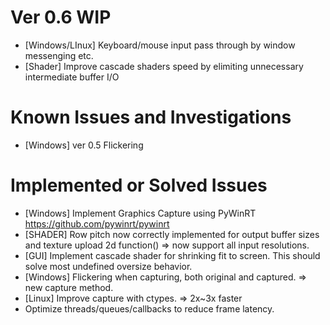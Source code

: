 # Ver 0.6 WIP
- [Windows/LInux] Keyboard/mouse input pass through by window messenging etc.
- [Shader] Improve cascade shaders speed by elimiting unnecessary intermediate buffer I/O

# Known Issues and Investigations
- [Windows] ver 0.5 Flickering
  
# Implemented or Solved Issues
- [Windows] Implement Graphics Capture using PyWinRT https://github.com/pywinrt/pywinrt
- [SHADER] Row pitch now correctly implemented for output buffer sizes and texture upload 2d function() => now support all input resolutions.
- [GUI] Implement cascade shader for shrinking fit to screen. This should solve most undefined oversize behavior.
- [Windows] Flickering when capturing, both original and captured.  => new capture method.
- [Linux] Improve capture with ctypes. => 2x~3x faster
- Optimize threads/queues/callbacks to reduce frame latency.

